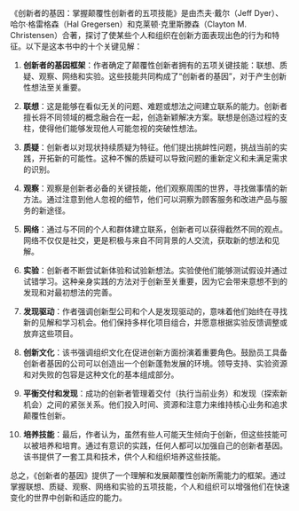 《创新者的基因：掌握颠覆性创新者的五项技能》是由杰夫·戴尔（Jeff Dyer）、哈尔·格雷格森（Hal Gregersen）和克莱顿·克里斯滕森（Clayton M. Christensen）合著，探讨了使某些个人和组织在创新方面表现出色的行为和特征。以下是这本书中的十个关键见解：

1. **创新者的基因框架**：作者确定了颠覆性创新者拥有的五项关键技能：联想、质疑、观察、网络和实验。这些技能共同构成了“创新者的基因”，对于产生创新性想法至关重要。

2. **联想**：这是能够在看似无关的问题、难题或想法之间建立联系的能力。创新者擅长将不同领域的概念融合在一起，创造新颖解决方案。联想是创造过程的支柱，使得他们能够发现他人可能忽视的突破性想法。

3. **质疑**：创新者以对现状持续质疑为特征。他们提出挑衅性问题，挑战当前的实践，开拓新的可能性。这种不懈的质疑可以导致问题的重新定义和未满足需求的识别。

4. **观察**：观察是创新者必备的关键技能，他们观察周围的世界，寻找做事情的新方法。通过注意到他人忽视的细节，他们可以洞察为顾客服务和改进产品与服务的新途径。

5. **网络**：通过与不同的个人和群体建立联系，创新者可以获得截然不同的观点。网络不仅仅是社交，更是积极与来自不同背景的人交流，获取新的想法和见解。

6. **实验**：创新者不断尝试新体验和试验新想法。实验使他们能够测试假设并通过试错学习。这种亲身实践的方法对于创新至关重要，因为它会带来意想不到的发现和对最初想法的完善。

7. **发现驱动**：作者强调创新型公司和个人是发现驱动的，意味着他们始终在寻找新的见解和学习机会。他们保持多样化项目组合，并愿意根据实验反馈调整或放弃这些项目。

8. **创新文化**：该书强调组织文化在促进创新方面扮演着重要角色。鼓励员工具备创新者基因的公司可以创造出一个创新蓬勃发展的环境。领导支持、实验资源和对失败的包容是这种文化的基本组成部分。

9. **平衡交付和发现**：成功的创新者管理着交付（执行当前业务）和发现（探索新机会）之间的紧张关系。他们投入时间、资源和注意力来维持核心业务和追求颠覆性创新。

10. **培养技能**：最后，作者认为，虽然有些人可能天生倾向于创新，但这些技能可以被培养和培育。通过有意识的实践，任何人都可以加强自己的创新者基因。该书提供了一套工具和技术，供个人和组织培养这些技能。

总之，《创新者的基因》提供了一个理解和发展颠覆性创新所需能力的框架。通过掌握联想、质疑、观察、网络和实验的五项技能，个人和组织可以增强他们在快速变化的世界中创新和适应的能力。